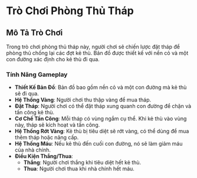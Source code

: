 # Trò Chơi Phòng Thủ Tháp

## Mô Tả Trò Chơi

Trong trò chơi phòng thủ tháp này, người chơi sẽ chiến lược đặt tháp để phòng thủ chống lại các đợt kẻ thù. Bản đồ được thiết kế với nền cỏ và một con đường xác định cho kẻ thù đi qua.

### Tính Năng Gameplay

- **Thiết Kế Bản Đồ**: Bản đồ bao gồm nền cỏ và một con đường mà kẻ thù sẽ đi qua.
- **Hệ Thống Vàng**: Người chơi thu thập vàng để mua tháp.
- **Đặt Tháp**: Người chơi có thể đặt tháp xung quanh con đường để chặn và tấn công kẻ thù.
- **Cơ Chế Tấn Công**: Mỗi tháp có vùng ngắm cụ thể. Khi kẻ thù vào vùng này, tháp sẽ kích hoạt và tấn công.
- **Hệ Thống Rớt Vàng**: Kẻ thù bị tiêu diệt sẽ rớt vàng, có thể dùng để mua thêm tháp hoặc nâng cấp.
- **Hệ Thống Máu**: Nếu kẻ thù đến cuối con đường, nó sẽ làm giảm máu của nhà chính.
- **Điều Kiện Thắng/Thua**:
  - **Thắng**: Người chơi thắng khi tiêu diệt hết kẻ thù.
  - **Thua**: Người chơi thua khi nhà chính hết máu.
